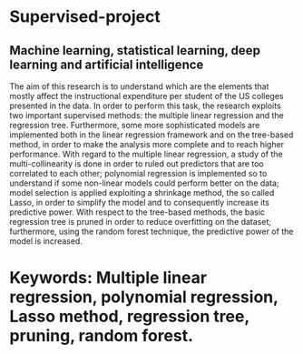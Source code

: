 # Supervised-project
## Machine learning, statistical learning, deep learning and artificial intelligence

The aim of this research is to understand which are the elements that 
mostly affect the instructional expenditure per student of the US colleges presented in
the data. In order to perform this task, the research exploits two important supervised
methods: the multiple linear regression and the regression tree. Furthermore, some
more sophisticated models are implemented both in the linear regression framework
and on the tree-based method, in order to make the analysis more complete and to
reach higher performance. With regard to the multiple linear regression, a study of
the multi-collinearity is done in order to ruled out predictors that are too correlated to
each other; polynomial regression is implemented so to understand if some non-linear
models could perform better on the data; model selection is applied exploiting a shrinkage method, the so called Lasso, in order to simplify the model and to consequently
increase its predictive power. With respect to the tree-based methods, the basic regression tree is pruned in order to reduce overfitting on the dataset; furthermore, using
the random forest technique, the predictive power of the model is increased.
# Keywords: Multiple linear regression, polynomial regression, Lasso method, regression tree, pruning, random forest.
